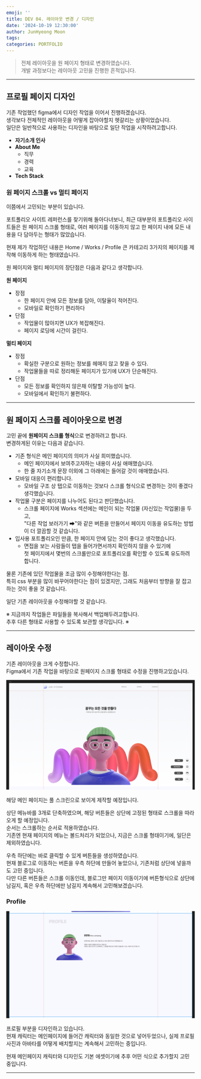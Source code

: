 ```yaml
---
emoji: ''
title: DEV 04. 레이아웃 변경 / 디자인
date: '2024-10-19 12:30:00'
author: JunHyeong Moon
tags: 
categories: PORTFOLIO
---
```


> 전체 레이아웃을 원 페이지 형태로 변경하였습니다.  
> 개발 과정보다는 레이아웃 고민을 진행한 흔적입니다.

---

## 프로필 페이지 디자인

기존 작업했던 figma에서 디자인 작업을 이어서 진행하겠습니다.  
생각보다 전체적인 레이아웃을 어떻게 잡아야할지 헷갈리는 상황이었습니다.  
일단은 일반적으로 사용하는 디자인을 바탕으로 일단 작업을 시작하려고합니다.

- **자기소개 인사**
- **About Me**
	- 직무
	- 경력
	- 교육
- **Tech Stack**

### 원 페이지 스크롤 vs 멀티 페이지

이쯤에서 고민되는 부분이 있습니다.

포트폴리오 사이트 레퍼런스를 찾기위해 돌아다녀보니,
최근 대부분의 포트폴리오 사이트들은 원 페이지 스크롤 형태로, 여러 페이지를 이동하지 않고 한 페이지 내에 모든 내용을 다 담아두는 형태가 많았습니다.

현재 제가 작업하던 내용은 Home / Works / Profile
큰 카테고리 3가지의 페이지를 제작해 이동하게 하는 형태였습니다.

원 페이지와 멀티 페이지의 장단점은 다음과 같다고 생각합니다.

**원 페이지**
- 장점
	- 한 페이지 안에 모든 정보를 담아, 이탈율이 적어진다.
	- 모바일로 확인하기 편리하다
- 단점
	- 작업물이 많아지면 UX가 복잡해진다.
	- 페이지 로딩에 시간이 걸린다.

**멀티 페이지**
- 장점
	- 확실한 구분으로 원하는 정보를 헤매지 않고 찾을 수 있다.
	- 작업물들을 따로 정리해둔 페이지가 있기에 UX가 단순해진다.
- 단점
	- 모든 정보를 확인하지 않은채 이탈할 가능성이 높다.
	- 모바일에서 확인하기 불편하다.


---

## 원 페이지 스크롤 레이아웃으로 변경

고민 끝에 **원페이지 스크롤 형식**으로 변경하려고 합니다.  
변경하게된 이유는 다음과 같습니다.

- 기존 형식은 메인 페이지의 의미가 사실 희미했습니다.
	- 메인 페이지에서 보여주고자하는 내용이 사실 애매했습니다.
	- 한 줄 자기소개 문장 이외에 그 아래에는 들어갈 것이 애매했습니다.
- 모바일 대응이 편리합니다.
	- 모바일 구조 상 탭으로 이동하는 것보다 스크롤 형식으로 변경하는 것이 좋겠다 생각했습니다.
- 작업물 구분은 페이지를 나누어도 된다고 판단했습니다.
	- 스크롤 페이지에 Works 섹션에는 메인이 되는 작업물 (자신있는 작업물)을 두고,  
	  "다른 작업 보러가기 ➡"와 같은 버튼을 만들어서 페이지 이동을 유도하는 방법이 더 깔끔할 것 같습니다.
- 입사용 포트폴리오인 만큼, 한 페이지 안에 담는 것이 좋다고 생각했습니다.
	- 면접을 보는 사람들이 탭을 들어가면서까지 확인하지 않을 수 있기에  
	  첫 페이지에서 몇번의 스크롤만으로 포트폴리오를 확인할 수 있도록 유도하려합니다.

물론 기존에 있던 작업물을 조금 많이 수정해야한다는 점.  
특히 css 부분을 많이 바꾸어야한다는 점이 있겠지만, 그래도 처음부터 방향을 잘 잡고 하는 것이 좋을 것 같습니다.

일단 기존 레이아웃을 수정해야할 것 같습니다.

※ 지금까지 작업들은 파일들을 복사해서 백업해두려고합니다.  
추후 다른 형태로 사용할 수 있도록 보관할 생각입니다. ※


---

## 레이아웃 수정

기존 레이아웃을 크게 수정합니다.  
Figma에서 기존 작업을 바탕으로 원페이지 스크롤 형태로 수정을 진행하고있습니다.

![Dev04_001_FigmaRedesign](Dev04_001_FigmaRedesign.png)

해당 메인 페이지는 풀 스크린으로 보이게 제작할 예정입니다.

상단 메뉴바를 3개로 단축하였으며, 해당 버튼들은 상단에 고정된 형태로 스크롤을 따라오게 할 예정입니다.  
순서는 스크롤하는 순서로 적용하였습니다.  
기존엔 현재 페이지의 메뉴는 볼드처리가 되었으나, 지금은 스크롤 형태이기에, 일단은 제외하였습니다.

우측 하단에는 바로 클릭할 수 있게 버튼들을 생성하였습니다.  
현재 블로그로 이동하는 버튼을 우측 하단에 만들어 놓았으나, 기존처럼 상단에 넣을까도 고민 중입니다.  
다만 다른 버튼들은 스크롤 이동인데, 블로그만 페이지 이동이기에 버튼형식으로 상단에 남길지, 혹은 우측 하단에만 남길지 계속해서 고민해보겠습니다.

### Profile

![Dev04_002_ProfileDesignIng.png](Dev04_002_ProfileDesignIng.png)

프로필 부분을 디자인하고 있습니다.  
현재 캐릭터는 메인페이지에 들어간 캐릭터와 동일한 것으로 넣어두었으나, 실제 프로필 사진과 아바타를 어떻게 배치할지는 계속해서 고민하는 중입니다.

현재 메인페이지 캐릭터와 디자인도 기본 에셋이기에 추후 어떤 식으로 추가할지 고민 중입니다.

---

```toc
```